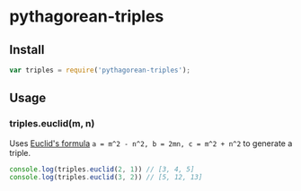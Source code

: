 # pythagorean-triples

## Install

```js
var triples = require('pythagorean-triples');
```

## Usage

### triples.euclid(m, n)

Uses [Euclid's formula](https://en.wikipedia.org/wiki/Pythagorean_triple#Generating_a_triple) `a = m^2 - n^2, b = 2mn, c = m^2 + n^2` to generate a triple.

```js
console.log(triples.euclid(2, 1)) // [3, 4, 5]
console.log(triples.euclid(3, 2)) // [5, 12, 13]
```

